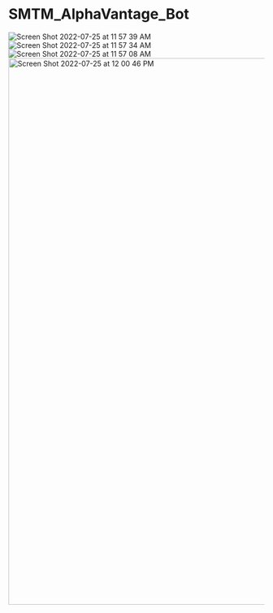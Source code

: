 # SMTM_AlphaVantage_Bot

![Screen Shot 2022-07-25 at 11 57 39 AM](https://user-images.githubusercontent.com/13011218/180853776-b55e24a6-4d67-44b7-90ca-e984f816baa0.png)
![Screen Shot 2022-07-25 at 11 57 34 AM](https://user-images.githubusercontent.com/13011218/180853788-e4701b64-3d52-4344-9dfe-217cf2d3f103.png)
![Screen Shot 2022-07-25 at 11 57 08 AM](https://user-images.githubusercontent.com/13011218/180853795-567ab190-5735-47cd-a112-f12190720615.png)
<img width="1077" alt="Screen Shot 2022-07-25 at 12 00 46 PM" src="https://user-images.githubusercontent.com/13011218/180853914-7bf17064-011a-485b-abf9-4747f69d4c88.png">
